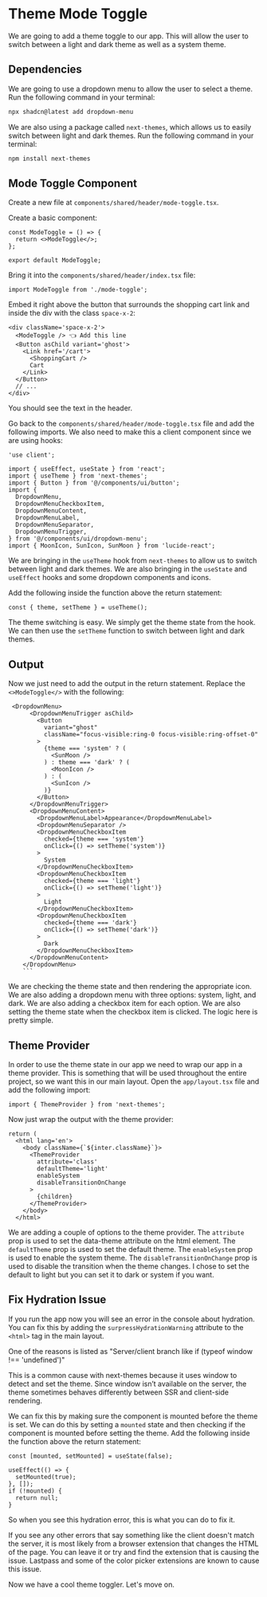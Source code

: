 # Theme Mode Toggle

We are going to add a theme toggle to our app. This will allow the user to switch between a light and dark theme as well as a system theme.

## Dependencies

We are going to use a dropdown menu to allow the user to select a theme. Run the following command in your terminal:

```bash
npx shadcn@latest add dropdown-menu
```

We are also using a package called `next-themes`, which allows us to easily switch between light and dark themes. Run the following command in your terminal:

```bash
npm install next-themes
```

## Mode Toggle Component

Create a new file at `components/shared/header/mode-toggle.tsx`.

Create a basic component:

```tsx
const ModeToggle = () => {
  return <>ModeToggle</>;
};

export default ModeToggle;
```

Bring it into the `components/shared/header/index.tsx` file:

```tsx
import ModeToggle from './mode-toggle';
```

Embed it right above the button that surrounds the shopping cart link and inside the div with the class `space-x-2`:

```tsx
<div className='space-x-2'>
  <ModeToggle /> 👈 Add this line
  <Button asChild variant='ghost'>
    <Link href='/cart'>
      <ShoppingCart />
      Cart
    </Link>
  </Button>
  // ...
</div>
```

You should see the text in the header.

Go back to the `components/shared/header/mode-toggle.tsx` file and add the following imports. We also need to make this a client component since we are using hooks:

```tsx
'use client';

import { useEffect, useState } from 'react';
import { useTheme } from 'next-themes';
import { Button } from '@/components/ui/button';
import {
  DropdownMenu,
  DropdownMenuCheckboxItem,
  DropdownMenuContent,
  DropdownMenuLabel,
  DropdownMenuSeparator,
  DropdownMenuTrigger,
} from '@/components/ui/dropdown-menu';
import { MoonIcon, SunIcon, SunMoon } from 'lucide-react';
```

We are bringing in the `useTheme` hook from `next-themes` to allow us to switch between light and dark themes. We are also bringing in the `useState` and `useEffect` hooks and some dropdown components and icons.

Add the following inside the function above the return statement:

```tsx
const { theme, setTheme } = useTheme();
```

The theme switching is easy. We simply get the theme state from the hook. We can then use the `setTheme` function to switch between light and dark themes.

## Output

Now we just need to add the output in the return statement. Replace the `<>ModeToggle</>` with the following:

````tsx
 <DropdownMenu>
      <DropdownMenuTrigger asChild>
        <Button
          variant="ghost"
          className="focus-visible:ring-0 focus-visible:ring-offset-0"
        >
          {theme === 'system' ? (
            <SunMoon />
          ) : theme === 'dark' ? (
            <MoonIcon />
          ) : (
            <SunIcon />
          )}
        </Button>
      </DropdownMenuTrigger>
      <DropdownMenuContent>
        <DropdownMenuLabel>Appearance</DropdownMenuLabel>
        <DropdownMenuSeparator />
        <DropdownMenuCheckboxItem
          checked={theme === 'system'}
          onClick={() => setTheme('system')}
        >
          System
        </DropdownMenuCheckboxItem>
        <DropdownMenuCheckboxItem
          checked={theme === 'light'}
          onClick={() => setTheme('light')}
        >
          Light
        </DropdownMenuCheckboxItem>
        <DropdownMenuCheckboxItem
          checked={theme === 'dark'}
          onClick={() => setTheme('dark')}
        >
          Dark
        </DropdownMenuCheckboxItem>
      </DropdownMenuContent>
    </DropdownMenu>
    ```
````

We are checking the theme state and then rendering the appropriate icon. We are also adding a dropdown menu with three options: system, light, and dark. We are also adding a checkbox item for each option. We are also setting the theme state when the checkbox item is clicked. The logic here is pretty simple.

## Theme Provider

In order to use the theme state in our app we need to wrap our app in a theme provider. This is something that will be used throughout the entire project, so we want this in our main layout. Open the `app/layout.tsx` file and add the following import:

```tsx
import { ThemeProvider } from 'next-themes';
```

Now just wrap the output with the theme provider:

```tsx
return (
  <html lang='en'>
    <body className={`${inter.className}`}>
      <ThemeProvider
        attribute='class'
        defaultTheme='light'
        enableSystem
        disableTransitionOnChange
      >
        {children}
      </ThemeProvider>
    </body>
  </html>
```

We are adding a couple of options to the theme provider. The `attribute` prop is used to set the data-theme attribute on the html element. The `defaultTheme` prop is used to set the default theme. The `enableSystem` prop is used to enable the system theme. The `disableTransitionOnChange` prop is used to disable the transition when the theme changes. I chose to set the default to light but you can set it to dark or system if you want.

## Fix Hydration Issue

If you run the app now you will see an error in the console about hydration. You can fix this by adding the `surpressHydrationWarning` attribute to the `<html>` tag in the main layout.



One of the reasons is listed as "Server/client branch like if (typeof window !== 'undefined')"

This is a common cause with next-themes because it uses window to detect and set the theme. Since window isn’t available on the server, the theme sometimes behaves differently between SSR and client-side rendering.

We can fix this by making sure the component is mounted before the theme is set. We can do this by setting a `mounted` state and then checking if the component is mounted before setting the theme. Add the following inside the function above the return statement:

```tsx
const [mounted, setMounted] = useState(false);

useEffect(() => {
  setMounted(true);
}, []);
if (!mounted) {
  return null;
}
```

So when you see this hydration error, this is what you can do to fix it.

If you see any other errors that say something like the client doesn't match the server, it is most likely from a browser extension that changes the HTML of the page. You can leave it or try and find the extension that is causing the issue. Lastpass and some of the color picker extensions are known to cause this issue.

Now we have a cool theme toggler. Let's move on.

